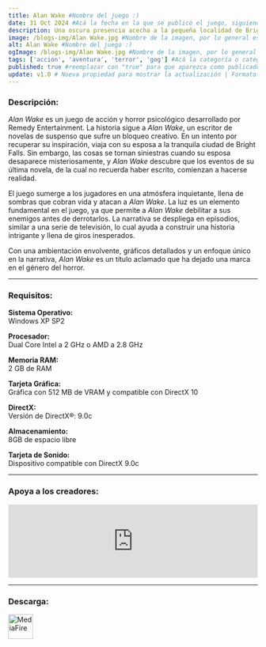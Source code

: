 ```yaml
---
title: Alan Wake #Nombre del juego :)
date: 31 Oct 2024 #Acá la fecha en la que se publicó el juego, siguiendo este formato: Dia "30", Mes "Oct", Año "2024" = como debe quedar: 30 Oct 2024
description: Una oscura presencia acecha a la pequeña localidad de Bright Falls, empujando a Alan Wake al borde de la locura en su lucha por desentrañar el enigma y salvar a su esposa. #Acá una mini descripción del juego
image: /blogs-img/Alan Wake.jpg #Nombre de la imagen, por lo general es exactamente el mismo nombre que el juego excluyendo lo ":" (Dos puntos)
alt: Alan Wake #Nombre del juego :)
ogImage: /blogs-img/Alan Wake.jpg #Nombre de la imagen, por lo general es exactamente el mismo nombre que el juego excluyendo lo ":" (Dos puntos)
tags: ['acción', 'aventura', 'terror', 'gog'] #Acá la categoría o categorías del juego, si es más de una se coloca en este formato: ['categoría1', 'categoría2']
published: true #reemplazar con "true" para que aparezca como publicado
update: v1.0 # Nueva propiedad para mostrar la actualización | Formato: v1.0.0
---
```


<!--En VSCode seleccionando una palabra, por ejemplo: "NOMBRE-DEL-JUEGO" y apretando Ctrl+F2 se seleccionan todas las palabras iguales-->

### Descripción:
*Alan Wake* es un juego de acción y horror psicológico desarrollado por Remedy Entertainment. La historia sigue a *Alan Wake*, un escritor de novelas de suspenso que sufre un bloqueo creativo. En un intento por recuperar su inspiración, viaja con su esposa a la tranquila ciudad de Bright Falls. Sin embargo, las cosas se tornan siniestras cuando su esposa desaparece misteriosamente, y *Alan Wake* descubre que los eventos de su última novela, de la cual no recuerda haber escrito, comienzan a hacerse realidad.

El juego sumerge a los jugadores en una atmósfera inquietante, llena de sombras que cobran vida y atacan a *Alan Wake*. La luz es un elemento fundamental en el juego, ya que permite a *Alan Wake* debilitar a sus enemigos antes de derrotarlos. La narrativa se despliega en episodios, similar a una serie de televisión, lo cual ayuda a construir una historia intrigante y llena de giros inesperados.

Con una ambientación envolvente, gráficos detallados y un enfoque único en la narrativa, *Alan Wake* es un título aclamado que ha dejado una marca en el género del horror.

<!--Prompt para Chat-GPT: Hazme una descripción para el juego "NOMBRE-DEL-JUEGO" y cada que menciones "NOMBRE-DEL-JUEGO" ponlo en negrita -->

---

### Requisitos:
**Sistema Operativo:**  
Windows XP SP2

**Procesador:**  
Dual Core Intel a 2 GHz o AMD a 2.8 GHz

**Memoria RAM:**  
2 GB de RAM

**Tarjeta Gráfica:**  
Gráfica con 512 MB de VRAM y compatible con DirectX 10

**DirectX:**  
Versión de DirectX®: 9.0c

**Almacenamiento:**  
8GB de espacio libre

**Tarjeta de Sonido:**  
Dispositivo compatible con DirectX 9.0c

<!--Si falta o sobra un requisito se quita o se agrega manteniendo el mismo formato-->

---

### Apoya a los creadores:
<iframe src="https://store.steampowered.com/widget/108710/" frameborder="0" style="background-color: transparent; width: 100% !important; aspect-ratio: 646 / 190;"></iframe>

<!--Reemplazar los numeros (AppID) del juego (en este caso 2668510) por el numero (AppID) correspondiente con el juego a publicar-->
<!--El AppID se encuentra en la URL del Juego en Steam-->

---

### Descarga:

[<img src="https://gist.github.com/cxmeel/0dbc95191f239b631c3874f4ccf114e2/raw/download.svg" alt="MediaFire" height="50" />](https://www.mediafire.com/file/jt4kldwghu3scro/Alan_Wake.zip/file)

<!-- # se debe reemplazar por el link de descarga-->

<!--NOMBRE-DEL-SERVICIO se debe reemplazar por el servicio donde está subido el juego-->